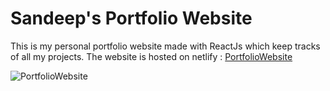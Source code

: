 # Sandeep's Portfolio Website
This is my personal portfolio website made with ReactJs which keep tracks of all my projects.
The website is hosted on netlify : [PortfolioWebsite](https://webdev-sandeep-portfolio.netlify.app/) 

![PortfolioWebsite](https://i.imgur.com/reAvFAV.jpg "Portfolio Website")
